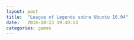 ```yaml
---
layout: post
title:  "League of Legends sobre Ubuntu 16.04"
date:   2016-10-23 19:40:13
categories: games
---
```

